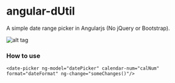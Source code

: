 # angular-dUtil

A simple date range picker in Angularjs (No jQuery or Bootstrap).

![alt tag](https://raw.github.com/yiting007/angular-dUtil/master/other/screenshot.png)

### How to use

```
<date-picker ng-model="datePicker" calendar-num="calNum" format="dateFormat" ng-change="someChanges()"/>
```
